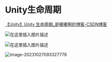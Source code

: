 # Unity生命周期

[【Unity】Unity 生命周期_是嘟嘟啊的博客-CSDN博客](https://blog.csdn.net/xiaoyaoACi/article/details/119324146)

![在这里插入图片描述](E:/Typora_MD/Image/watermark,type_ZmFuZ3poZW5naGVpdGk,shadow_10,text_aHR0cHM6Ly9ibG9nLmNzZG4ubmV0L3hpYW95YW9BQ2k=,size_16,color_FFFFFF,t_70.png)

![在这里插入图片描述](E:/Typora_MD/Image/dc9a9d51104b4a289f4c8c7c7762afb2.png)

![image-20231027093327778](https://raw.githubusercontent.com/GavinGroves/Notes/main/img/image-20231027093327778.png)
